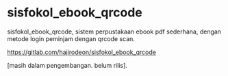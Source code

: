 # sisfokol_ebook_qrcode
sisfokol_ebook_qrcode, sistem perpustakaan ebook pdf sederhana, dengan metode login peminjam dengan qrcode scan.

https://gitlab.com/hajirodeon/sisfokol_ebook_qrcode



[masih dalam pengembangan. belum rilis].
